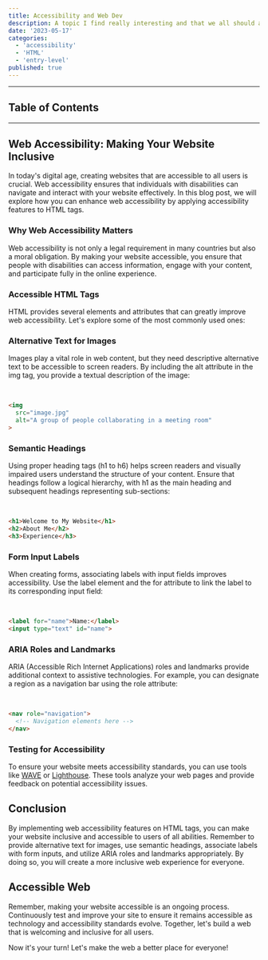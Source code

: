 ```yaml
---
title: Accessibility and Web Dev
description: A topic I find really interesting and that we all should add to our skills tree.
date: '2023-05-17'
categories:
  - 'accessibility'
  - 'HTML'
  - 'entry-level'
published: true
---
```


---

## Table of Contents

---

## Web Accessibility: Making Your Website Inclusive
In today's digital age, creating websites that are accessible to all users is crucial. Web accessibility ensures that individuals with disabilities can navigate and interact with your website effectively. In this blog post, we will explore how you can enhance web accessibility by applying accessibility features to HTML tags.

### Why Web Accessibility Matters
Web accessibility is not only a legal requirement in many countries but also a moral obligation. By making your website accessible, you ensure that people with disabilities can access information, engage with your content, and participate fully in the online experience.

### Accessible HTML Tags
HTML provides several elements and attributes that can greatly improve web accessibility. Let's explore some of the most commonly used ones:

### Alternative Text for Images
Images play a vital role in web content, but they need descriptive alternative text to be accessible to screen readers. By including the alt attribute in the img tag, you provide a textual description of the image:

<br/>

```html
<img 
  src="image.jpg"
  alt="A group of people collaborating in a meeting room"
>
```
### Semantic Headings
Using proper heading tags (h1 to h6) helps screen readers and visually impaired users understand the structure of your content. Ensure that headings follow a logical hierarchy, with h1 as the main heading and subsequent headings representing sub-sections:

<br/>

```html
<h1>Welcome to My Website</h1>
<h2>About Me</h2>
<h3>Experience</h3>
```

### Form Input Labels
When creating forms, associating labels with input fields improves accessibility. Use the label element and the for attribute to link the label to its corresponding input field:

<br/>

```html
<label for="name">Name:</label>
<input type="text" id="name">
```

### ARIA Roles and Landmarks
ARIA (Accessible Rich Internet Applications) roles and landmarks provide additional context to assistive technologies. For example, you can designate a region as a navigation bar using the role attribute:

<br/>

```html
<nav role="navigation">
  <!-- Navigation elements here -->
</nav>
```

### Testing for Accessibility
To ensure your website meets accessibility standards, you can use tools like [WAVE](https://wave.webaim.org/) or [Lighthouse](https://developer.chrome.com/docs/lighthouse/accessibility/). These tools analyze your web pages and provide feedback on potential accessibility issues.

## Conclusion
By implementing web accessibility features on HTML tags, you can make your website inclusive and accessible to users of all abilities. Remember to provide alternative text for images, use semantic headings, associate labels with form inputs, and utilize ARIA roles and landmarks appropriately. By doing so, you will create a more inclusive web experience for everyone.

## Accessible Web

Remember, making your website accessible is an ongoing process. Continuously test and improve your site to ensure it remains accessible as technology and accessibility standards evolve. Together, let's build a web that is welcoming and inclusive for all users.

Now it's your turn! Let's make the web a better place for everyone!